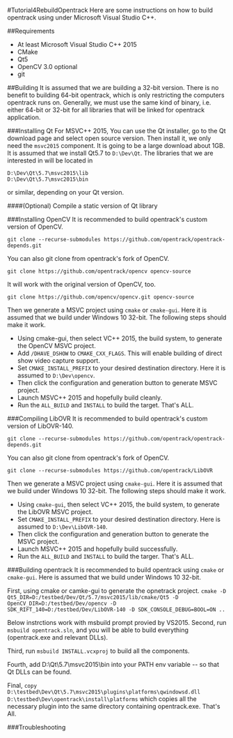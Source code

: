 #Tutorial4RebuildOpentrack
Here are some instructions on how to build opentrack using under Microsoft Visual Studio C++.

##Requirements
 - At least Microsoft Visual Studio C++ 2015
 - CMake
 - Qt5
 - OpenCV 3.0
 optional
 - git

##Building
It is assumed that we are building a 32-bit version. There is no benefit to building 64-bit opentrack, which is only restricting the computers opentrack runs on.
Generally, we must use the same kind of binary, i.e. either 64-bit or 32-bit for all libraries that will be linked for opentrack application.

###Installing Qt
For MSVC++ 2015, You can use the Qt installer, go to the Qt download page and select open source version. Then install it, we only need the `msvc2015` component.
It is going to be a large download about 1GB. It is assumed that we install Qt5.7 to `D:\Dev\Qt`.
The libraries that we are interested in will be located in
```
D:\Dev\Qt\5.7\msvc2015\lib
D:\Dev\Qt\5.7\msvc2015\bin
```
or similar, depending on your Qt version.

####(Optional) Compile a static version of Qt library

###Installing OpenCV
It is recommended to build opentrack's custom version of OpenCV.
```
git clone --recurse-submodules https://github.com/opentrack/opentrack-depends.git
```

You can also git clone from opentrack's fork of OpenCV.
```
git clone https://github.com/opentrack/opencv opencv-source
```

It will work with the original version of OpenCV, too.
```
git clone https://github.com/opencv/opencv.git opencv-source
```

Then we generate a MSVC project using `cmake` or `cmake-gui`.
Here it is assumed that we build under Windows 10 32-bit. The following steps should make it work.
 - Using cmake-gui, then select VC++ 2015, the build system, to generate the OpenCV MSVC project.
 - Add `/DHAVE_DSHOW` to `CMAKE_CXX_FLAGS`. This will enable building of direct show video capture support.
 - Set `CMAKE_INSTALL_PREFIX` to your desired destination directory. Here it is assumed to `D:\Dev\opencv`.
 - Then click the configuration and generation button to generate MSVC project.
 - Launch MSVC++ 2015 and hopefully build cleanly.
 - Run the `ALL_BUILD` and `INSTALL` to build the target.
That's ALL.

###Compiling LibOVR
It is recommended to build opentrack's custom version of LibOVR-140.
```
git clone --recurse-submodules https://github.com/opentrack/opentrack-depends.git
```

You can also git clone from opentrack's fork of OpenCV.
```
git clone --recurse-submodules https://github.com/opentrack/LibOVR
```

Then we generate a MSVC project using `cmake-gui`.
Here it is assumed that we build under Windows 10 32-bit. The following steps should make it work.
 - Using `cmake-gui`, then select VC++ 2015, the build system, to generate the LibOVR MSVC project.
 - Set `CMAKE_INSTALL_PREFIX` to your desired destination directory. Here is assumed to `D:\Dev\LibOVR-140`.
 - Then click the configuration and generation button to generate the MSVC project.
 - Launch MSVC++ 2015 and hopefully build successfully.
 - Run the `ALL_BUILD` and `INSTALL` to build the targer.
That's ALL.

###Building opentrack
It is recommended to build opentrack using `cmake` or `cmake-gui`.
Here is assumed that we build under Windows 10 32-bit.

First, using cmake or camke-gui to generate the opnetrack project.
`cmake -D Qt5_DIR=D:/testbed/Dev/Qt/5.7/msvc2015/lib/cmake/Qt5 -D OpenCV_DIR=D:/testbed/Dev/opencv -D SDK_RIFT_140=D:/testbed/Dev/LibOVR-140 -D SDK_CONSOLE_DEBUG=BOOL=ON ..`

Below instrctions work with msbuild prompt provied by VS2015.
Second, run `msbuild opentrack.sln`, and you will be able to build everything (opentrack.exe and relevant DLLs).

Third, run `msbuild INSTALL.vcxproj` to build all the components.

Fourth, add D:\Qt\5.7\msvc2015\bin into your PATH env variable -- so that Qt DLLs can be found.

Final, `copy D:\testbed\Dev\Qt\5.7\msvc2015\plugins\platforms\qwindowsd.dll D:\testbed\Dev\opentrack\install\platforms` which copies all the necessary plugin into the same directory containing opentrack.exe.
That's All.

###Troubleshooting

